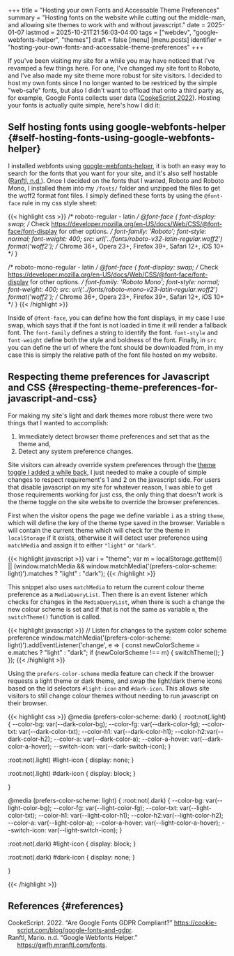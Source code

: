 +++
title = "Hosting your own Fonts and Accessable Theme Preferences"
summary = "Hosting fonts on the website while cutting out the middle-man, and allowing site themes to work with and without javascript."
date = 2025-01-07
lastmod = 2025-10-21T21:56:03-04:00
tags = ["webdev", "google-webfonts-helper", "themes"]
draft = false
[menu]
  [menu.posts]
    identifier = "hosting-your-own-fonts-and-accessable-theme-preferences"
+++

If you've been visiting my site for a while you may have noticed that I've revamped a few things here. For one, I've changed my site font to Roboto, and I've also made my site theme more robust for site visitors. I decided to host my own fonts since I no longer wanted to be restriced by the simple "web-safe" fonts, but also I didn't want to offload that onto a third party as, for example, Google Fonts collects user data (<a href="#citeproc_bib_item_1">CookeScript 2022</a>). Hosting your fonts is actually quite simple, here's how I did it:


## Self hosting fonts using google-webfonts-helper {#self-hosting-fonts-using-google-webfonts-helper}

I installed webfonts using [google-webfonts-helper](https://gwfh.mranftl.com/fonts), it is both an easy way to search for the fonts that you want for your site, and it's also self hostable (<a href="#citeproc_bib_item_2">Ranftl, n.d.</a>). Once I decided on the fonts that I wanted, Roboto and Roboto Mono, I installed them into my `/fonts/` folder and unzipped the files to get the woff2 format font files. I simply defined these fonts by using the `@font-face` rule in my css style sheet:

{{< highlight css >}}
/* roboto-regular - latin */
@font-face {
  font-display: swap; /* Check https://developer.mozilla.org/en-US/docs/Web/CSS/@font-face/font-display for other options. */
  font-family: 'Roboto';
  font-style: normal;
  font-weight: 400;
  src: url('../fonts/roboto-v32-latin-regular.woff2') format('woff2'); /* Chrome 36+, Opera 23+, Firefox 39+, Safari 12+, iOS 10+ */
}

/* roboto-mono-regular - latin */
@font-face {
  font-display: swap; /* Check https://developer.mozilla.org/en-US/docs/Web/CSS/@font-face/font-display for other options. */
  font-family: 'Roboto Mono';
  font-style: normal;
  font-weight: 400;
  src: url('../fonts/roboto-mono-v23-latin-regular.woff2') format('woff2'); /* Chrome 36+, Opera 23+, Firefox 39+, Safari 12+, iOS 10+ */
}
{{< /highlight >}}

Inside of `@font-face`, you can define how the font displays, in my case I use swap, which says that if the font is not loaded in time it will render a fallback font. The `font-family` defines a string to identify the font. `font-style` and `font-weight` define both the style and boldness of the font. Finally, in `src` you can define the url of where the font should be downloaded from, in my case this is simply the relative path of the font file hosted on my website.


## Respecting theme preferences for Javascript and CSS {#respecting-theme-preferences-for-javascript-and-css}

For making my site's light and dark themes more robust there were two things that I wanted to accomplish:

1.  Immediately detect browser theme preferences and set that as the theme and,
2.  Detect any system preference changes.

Site visitors can already override system preferences through the [theme toggle I added a while back](https://jordanherzstein.com/posts/light_theme_plus_i_hate_daylight_savings/), I just needed to make a couple of simple changes to respect requirement's 1 and 2 on the javascript side. For users that disable javascript on my site for whatever reason, I was able to get those requirements working for just css, the only thing that doesn't work is the theme toggle on the site website to override the browser preferences.

First when the visitor opens the page we define variable `i` as a string `theme`, which will define the key of the theme type saved in the browser. Variable `m` will contain the current theme which will check for the theme in `localStorage` if it exists, otherwise it will detect user preference using `matchMedia` and assign it to either `"light"` or `"dark"`.

{{< highlight javascript >}}
var i = "theme";
var m = localStorage.getItem(i) || (window.matchMedia && window.matchMedia('(prefers-color-scheme: light)').matches ? "light" : "dark");
{{< /highlight >}}

This snippet also uses `matchMedia` to return the current colour theme preference as a `MediaQueryList`. Then there is an event listener which checks for changes in the `MediaQueryList`, when there is such a change the new colour scheme is set and if that is not the same as variable `m`, the `switchTheme()` function is called.

{{< highlight javascript >}}
// Listen for changes to the system color scheme preference
window.matchMedia('(prefers-color-scheme: light)').addEventListener('change', e => {
    const newColorScheme = e.matches ? "light" : "dark";
    if (newColorScheme !== m) {
	switchTheme();
    }
});
{{< /highlight >}}

Using the `prefers-color-scheme` media feature can check if the browser requests a light theme or dark theme, and swap the light/dark theme icons based on the id selectors `#light-icon` and `#dark-icon`. This allows site visitors to still change colour themes without needing to run javascript on their browser.

{{< highlight css >}}
@media (prefers-color-scheme: dark) {
  :root:not(.light) {
    --color-bg: var(--dark-color-bg);
    --color-fg: var(--dark-color-fg);
    --color-txt: var(--dark-color-txt);
    --color-h1: var(--dark-color-h1);
    --color-h2:var(--dark-color-h2);
    --color-a: var(--dark-color-a);
    --color-a-hover: var(--dark-color-a-hover);
    --switch-icon: var(--dark-switch-icon);
  }

  :root:not(.light) #light-icon {
      display: none;
  }

  :root:not(.light) #dark-icon {
      display: block;
  }

}

@media (prefers-color-scheme: light) {
  :root:not(.dark) {
    --color-bg: var(--light-color-bg);
    --color-fg: var(--light-color-fg);
    --color-txt: var(--light-color-txt);
    --color-h1: var(--light-color-h1);
    --color-h2:var(--light-color-h2);
    --color-a: var(--light-color-a);
    --color-a-hover: var(--light-color-a-hover);
    --switch-icon: var(--light-switch-icon);
  }

  :root:not(.dark) #light-icon {
      display: block;
  }

  :root:not(.dark) #dark-icon {
      display: none;
  }

}

{{< /highlight >}}


## References {#references}

<style>.csl-entry{text-indent: -1.5em; margin-left: 1.5em;}</style><div class="csl-bib-body">
  <div class="csl-entry"><a id="citeproc_bib_item_1"></a>CookeScript. 2022. “Are Google Fonts GDPR Compliant?” <a href="https://cookie-script.com/blog/google-fonts-and-gdpr">https://cookie-script.com/blog/google-fonts-and-gdpr</a>.</div>
  <div class="csl-entry"><a id="citeproc_bib_item_2"></a>Ranftl, Mario. n.d. “Google Webfonts Helper.” <a href="https://gwfh.mranftl.com/fonts">https://gwfh.mranftl.com/fonts</a>.</div>
</div>
